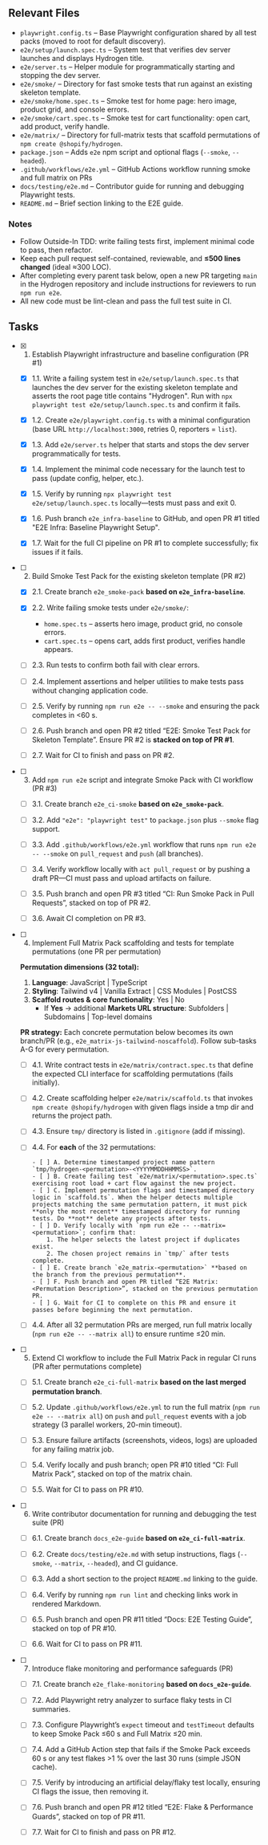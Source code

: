 ## Relevant Files

- `playwright.config.ts` – Base Playwright configuration shared by all test packs (moved to root for default discovery).
- `e2e/setup/launch.spec.ts` – System test that verifies dev server launches and displays Hydrogen title.
- `e2e/server.ts` – Helper module for programmatically starting and stopping the dev server.
- `e2e/smoke/` – Directory for fast smoke tests that run against an existing skeleton template.
- `e2e/smoke/home.spec.ts` – Smoke test for home page: hero image, product grid, and console errors.
- `e2e/smoke/cart.spec.ts` – Smoke test for cart functionality: open cart, add product, verify handle.
- `e2e/matrix/` – Directory for full-matrix tests that scaffold permutations of `npm create @shopify/hydrogen`.
- `package.json` – Adds `e2e` npm script and optional flags (`--smoke`, `--headed`).
- `.github/workflows/e2e.yml` – GitHub Actions workflow running smoke and full matrix on PRs
- `docs/testing/e2e.md` – Contributor guide for running and debugging Playwright tests.
- `README.md` – Brief section linking to the E2E guide.

### Notes

- Follow Outside-In TDD: write failing tests first, implement minimal code to pass, then refactor.
- Keep each pull request self-contained, reviewable, and **≤500 lines changed** (ideal ≈300 LOC).
- After completing every parent task below, open a new PR targeting `main` in the Hydrogen repository and include instructions for reviewers to run `npm run e2e`.
- All new code must be lint-clean and pass the full test suite in CI.

## Tasks

- [x] 1. Establish Playwright infrastructure and baseline configuration (PR #1)

  - [x] 1.1. Write a failing system test in `e2e/setup/launch.spec.ts` that launches the dev server for the existing skeleton template and asserts the root page title contains "Hydrogen". Run with `npx playwright test e2e/setup/launch.spec.ts` and confirm it fails.

  - [x] 1.2. Create `e2e/playwright.config.ts` with a minimal configuration (base URL `http://localhost:3000`, retries 0, reporters = `list`).

  - [x] 1.3. Add `e2e/server.ts` helper that starts and stops the dev server programmatically for tests.

  - [x] 1.4. Implement the minimal code necessary for the launch test to pass (update config, helper, etc.).

  - [x] 1.5. Verify by running `npx playwright test e2e/setup/launch.spec.ts` locally—tests must pass and exit 0.

  - [x] 1.6. Push branch `e2e_infra-baseline` to GitHub, and open PR #1 titled "E2E Infra: Baseline Playwright Setup".
  - [x] 1.7. Wait for the full CI pipeline on PR #1 to complete successfully; fix issues if it fails.

- [ ] 2. Build Smoke Test Pack for the existing skeleton template (PR #2)

  - [x] 2.1. Create branch `e2e_smoke-pack` **based on `e2e_infra-baseline`**.

  - [x] 2.2. Write failing smoke tests under `e2e/smoke/`:
      - `home.spec.ts` – asserts hero image, product grid, no console errors.
      - `cart.spec.ts` – opens cart, adds first product, verifies handle appears.

  - [ ] 2.3. Run tests to confirm both fail with clear errors.

  - [ ] 2.4. Implement assertions and helper utilities to make tests pass without changing application code.

  - [ ] 2.5. Verify by running `npm run e2e -- --smoke` and ensuring the pack completes in <60 s.

  - [ ] 2.6. Push branch and open PR #2 titled “E2E: Smoke Test Pack for Skeleton Template”. Ensure PR #2 is **stacked on top of PR #1**.
  - [ ] 2.7. Wait for CI to finish and pass on PR #2.

- [ ] 3. Add `npm run e2e` script and integrate Smoke Pack with CI workflow (PR #3)

  - [ ] 3.1. Create branch `e2e_ci-smoke` **based on `e2e_smoke-pack`**.

  - [ ] 3.2. Add `"e2e": "playwright test"` to `package.json` plus `--smoke` flag support.

  - [ ] 3.3. Add `.github/workflows/e2e.yml` workflow that runs `npm run e2e -- --smoke` on `pull_request` and `push` (all branches).

  - [ ] 3.4. Verify workflow locally with `act pull_request` or by pushing a draft PR—CI must pass and upload artifacts on failure.

  - [ ] 3.5. Push branch and open PR #3 titled “CI: Run Smoke Pack in Pull Requests”, stacked on top of PR #2.
  - [ ] 3.6. Await CI completion on PR #3.

- [ ] 4. Implement Full Matrix Pack scaffolding and tests for template permutations (one PR per permutation)

  **Permutation dimensions (32 total):**
  1. **Language**: JavaScript | TypeScript
  2. **Styling**: Tailwind v4 | Vanilla Extract | CSS Modules | PostCSS
  3. **Scaffold routes & core functionality**: Yes | No
     - If **Yes** → additional **Markets URL structure**: Subfolders | Subdomains | Top-level domains

  **PR strategy:** Each concrete permutation below becomes its own branch/PR (e.g., `e2e_matrix-js-tailwind-noscaffold`). Follow sub-tasks A-G for every permutation.

  - [ ] 4.1. Write contract tests in `e2e/matrix/contract.spec.ts` that define the expected CLI interface for scaffolding permutations (fails initially).

  - [ ] 4.2. Create scaffolding helper `e2e/matrix/scaffold.ts` that invokes `npm create @shopify/hydrogen` with given flags inside a tmp dir and returns the project path.

  - [ ] 4.3. Ensure `tmp/` directory is listed in `.gitignore` (add if missing).

  - [ ] 4.4. For **each** of the 32 permutations:

        - [ ] A. Determine timestamped project name pattern `tmp/hydrogen-<permutation>-<YYYYMMDDHHMMSS>`.
        - [ ] B. Create failing test `e2e/matrix/<permutation>.spec.ts` exercising root load + cart flow against the new project.
        - [ ] C. Implement permutation flags and timestamped directory logic in `scaffold.ts`. When the helper detects multiple projects matching the same permutation pattern, it must pick **only the most recent** timestamped directory for running tests. Do **not** delete any projects after tests.
        - [ ] D. Verify locally with `npm run e2e -- --matrix=<permutation>`; confirm that:
            1. The helper selects the latest project if duplicates exist.
            2. The chosen project remains in `tmp/` after tests complete.
        - [ ] E. Create branch `e2e_matrix-<permutation>` **based on the branch from the previous permutation**.
        - [ ] F. Push branch and open PR titled “E2E Matrix: <Permutation Description>”, stacked on the previous permutation PR.
        - [ ] G. Wait for CI to complete on this PR and ensure it passes before beginning the next permutation.

  - [ ] 4.4. After all 32 permutation PRs are merged, run full matrix locally (`npm run e2e -- --matrix all`) to ensure runtime ≤20 min.

- [ ] 5. Extend CI workflow to include the Full Matrix Pack in regular CI runs (PR after permutations complete)

  - [ ] 5.1. Create branch `e2e_ci-full-matrix` **based on the last merged permutation branch**.

  - [ ] 5.2. Update `.github/workflows/e2e.yml` to run the full matrix (`npm run e2e -- --matrix all`) on `push` and `pull_request` events with a job strategy (3 parallel workers, 20-min timeout).

  - [ ] 5.3. Ensure failure artifacts (screenshots, videos, logs) are uploaded for any failing matrix job.

  - [ ] 5.4. Verify locally and push branch; open PR #10 titled “CI: Full Matrix Pack”, stacked on top of the matrix chain.
  - [ ] 5.5. Wait for CI to pass on PR #10.

- [ ] 6. Write contributor documentation for running and debugging the test suite (PR)

  - [ ] 6.1. Create branch `docs_e2e-guide` **based on `e2e_ci-full-matrix`**.

  - [ ] 6.2. Create `docs/testing/e2e.md` with setup instructions, flags (`--smoke`, `--matrix`, `--headed`), and CI guidance.

  - [ ] 6.3. Add a short section to the project `README.md` linking to the guide.

  - [ ] 6.4. Verify by running `npm run lint` and checking links work in rendered Markdown.

  - [ ] 6.5. Push branch and open PR #11 titled “Docs: E2E Testing Guide”, stacked on top of PR #10.
  - [ ] 6.6. Wait for CI to pass on PR #11.

- [ ] 7. Introduce flake monitoring and performance safeguards (PR)

  - [ ] 7.1. Create branch `e2e_flake-monitoring` **based on `docs_e2e-guide`**.

  - [ ] 7.2. Add Playwright retry analyzer to surface flaky tests in CI summaries.

  - [ ] 7.3. Configure Playwright’s `expect` timeout and `testTimeout` defaults to keep Smoke Pack ≤60 s and Full Matrix ≤20 min.

  - [ ] 7.4. Add a GitHub Action step that fails if the Smoke Pack exceeds 60 s or any test flakes >1 % over the last 30 runs (simple JSON cache).

  - [ ] 7.5. Verify by introducing an artificial delay/flaky test locally, ensuring CI flags the issue, then removing it.

  - [ ] 7.6. Push branch and open PR #12 titled “E2E: Flake & Performance Guards”, stacked on top of PR #11.
  - [ ] 7.7. Wait for CI to finish and pass on PR #12.
